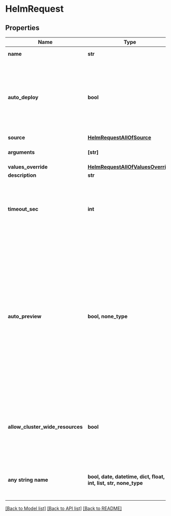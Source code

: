 # HelmRequest


## Properties
Name | Type | Description | Notes
------------ | ------------- | ------------- | -------------
**name** | **str** | name is case insensitive | 
**auto_deploy** | **bool** | Specify if the helm will be automatically updated after receiving a new image tag or a new commit according to the source type.   | 
**source** | [**HelmRequestAllOfSource**](HelmRequestAllOfSource.md) |  | 
**arguments** | **[str]** | The extra arguments to pass to helm | 
**values_override** | [**HelmRequestAllOfValuesOverride**](HelmRequestAllOfValuesOverride.md) |  | 
**description** | **str** |  | [optional] 
**timeout_sec** | **int** | Maximum number of seconds allowed for helm to run before killing it and mark it as failed  | [optional]  if omitted the server will use the default value of 600
**auto_preview** | **bool, none_type** | Indicates if the &#39;environment preview option&#39; is enabled.   If enabled, a preview environment will be automatically cloned when &#x60;/preview&#x60; endpoint is called or when a new commit is updated. If not specified, it takes the value of the &#x60;auto_preview&#x60; property from the associated environment.  | [optional] 
**allow_cluster_wide_resources** | **bool** | If we should allow the chart to deploy object outside his specified namespace. Setting this flag to true, requires special rights  | [optional]  if omitted the server will use the default value of False
**any string name** | **bool, date, datetime, dict, float, int, list, str, none_type** | any string name can be used but the value must be the correct type | [optional]

[[Back to Model list]](../README.md#documentation-for-models) [[Back to API list]](../README.md#documentation-for-api-endpoints) [[Back to README]](../README.md)


